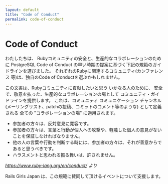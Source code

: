 ```yaml
---
layout: default
title: "Code of Conduct"
permalink: code-of-conduct
---
```


# Code of Conduct

わたしたちは、 Rubyコミュニティの安全と、生産的なコラボレーションのために
PostgreSQL Code of Conduct の早い時期の提案に基づく下記の規範のガイドラインを選びました。
それぞれのRubyに関連するコミュニティ(カンファレンス 等)は、独自のCode of Conductを選ぶかもしれません。

この文書は、Rubyコミュニティに貢献したいと思う いかなる人のために、
安全で、敬意を払った、生産的なコラボレーションの場として コミュニティ・ガイドラインを提供します。
これは、コミュニティ コミュニケーション チャンネル(メーリングリスト、patchの投稿、コミットのコメント等のような) として定義される
全ての "コラボレーションの場" に適用されます。


* 参加者の方々は、反対意見に寛容です。
* 参加者の方々は、言葉と行動が個人への攻撃や、軽蔑した個人の意見がないことを保証しなければなりません。
* 他の人の言葉や行動を判断する時には、参加者の方々は、それが善意からであると思うべきです。
* ハラスメントと思われる振る舞いは、許されません。


*https://www.ruby-lang.org/en/conduct/ より*

Rails Girls Japan は、この規範に賛同して頂けるイベントについて支援します。
